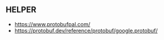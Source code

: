 ## HELPER

- https://www.protobufpal.com/
- https://protobuf.dev/reference/protobuf/google.protobuf/
